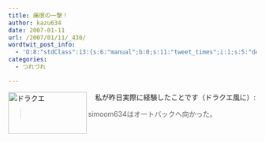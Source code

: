 ```yaml
---
title: 痛恨の一撃！
author: kazu634
date: 2007-01-11
url: /2007/01/11/_430/
wordtwit_post_info:
  - 'O:8:"stdClass":13:{s:6:"manual";b:0;s:11:"tweet_times";i:1;s:5:"delay";i:0;s:7:"enabled";i:1;s:10:"separation";s:2:"60";s:7:"version";s:3:"3.7";s:14:"tweet_template";b:0;s:6:"status";i:2;s:6:"result";a:0:{}s:13:"tweet_counter";i:2;s:13:"tweet_log_ids";a:1:{i:0;i:2727;}s:9:"hash_tags";a:0:{}s:8:"accounts";a:1:{i:0;s:7:"kazu634";}}'
categories:
  - つれづれ

---
```

<div class="section">
<p>
<a href="http://image.blog.livedoor.jp/simoom634/imgs/d/6/d63a4a82.png" onclick="__gaTracker('send', 'event', 'outbound-article', 'http://image.blog.livedoor.jp/simoom634/imgs/d/6/d63a4a82.png', '');" target="_blank"><img width="159" align="left" alt="ドラクエ" src="http://image.blog.livedoor.jp/simoom634/imgs/d/6/d63a4a82-s.png" class="pict" height="85" border="0" /></a>
</p>
  
<p>
    　私が昨日実際に経験したことです（ドラクエ風に）:
</p>
  
<blockquote>
<p>
      simoom634はオートバックへ向かった。
</p>
</blockquote>
</div>
